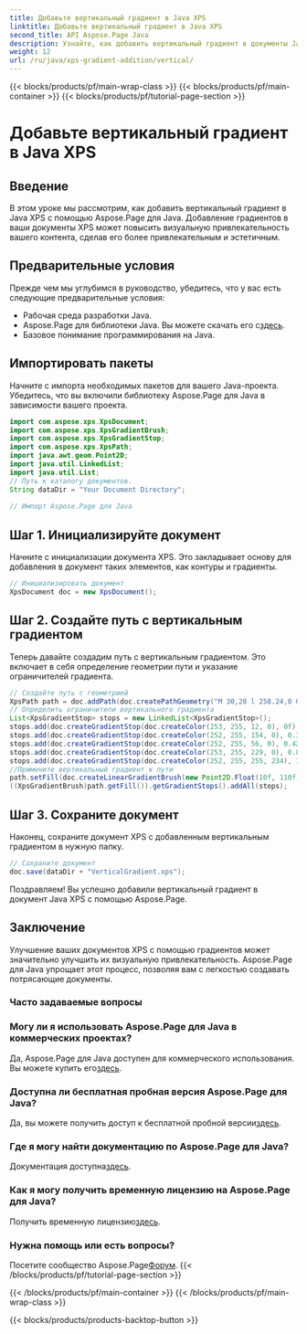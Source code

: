 ```yaml
---
title: Добавьте вертикальный градиент в Java XPS
linktitle: Добавьте вертикальный градиент в Java XPS
second_title: API Aspose.Page Java
description: Узнайте, как добавить вертикальный градиент в документы Java XPS с помощью Aspose.Page. Повышайте визуальную привлекательность без особых усилий. Пошаговая инструкция внутри.
weight: 12
url: /ru/java/xps-gradient-addition/vertical/
---
```


{{< blocks/products/pf/main-wrap-class >}}
{{< blocks/products/pf/main-container >}}
{{< blocks/products/pf/tutorial-page-section >}}

# Добавьте вертикальный градиент в Java XPS

## Введение
В этом уроке мы рассмотрим, как добавить вертикальный градиент в Java XPS с помощью Aspose.Page для Java. Добавление градиентов в ваши документы XPS может повысить визуальную привлекательность вашего контента, сделав его более привлекательным и эстетичным.
## Предварительные условия
Прежде чем мы углубимся в руководство, убедитесь, что у вас есть следующие предварительные условия:
- Рабочая среда разработки Java.
-  Aspose.Page для библиотеки Java. Вы можете скачать его с[здесь](https://releases.aspose.com/page/java/).
- Базовое понимание программирования на Java.
## Импортировать пакеты
Начните с импорта необходимых пакетов для вашего Java-проекта. Убедитесь, что вы включили библиотеку Aspose.Page для Java в зависимости вашего проекта.
```java
import com.aspose.xps.XpsDocument;
import com.aspose.xps.XpsGradientBrush;
import com.aspose.xps.XpsGradientStop;
import com.aspose.xps.XpsPath;
import java.awt.geom.Point2D;
import java.util.LinkedList;
import java.util.List;
// Путь к каталогу документов.
String dataDir = "Your Document Directory";
        
// Импорт Aspose.Page для Java
```
## Шаг 1. Инициализируйте документ
Начните с инициализации документа XPS. Это закладывает основу для добавления в документ таких элементов, как контуры и градиенты.
```java
// Инициализировать документ
XpsDocument doc = new XpsDocument();
```
## Шаг 2. Создайте путь с вертикальным градиентом
Теперь давайте создадим путь с вертикальным градиентом. Это включает в себя определение геометрии пути и указание ограничителей градиента.
```java
// Создайте путь с геометрией
XpsPath path = doc.addPath(doc.createPathGeometry("M 30,20 l 258.24,0 0,56.64 -258.24,0 Z"));
// Определить ограничители вертикального градиента
List<XpsGradientStop> stops = new LinkedList<XpsGradientStop>();
stops.add(doc.createGradientStop(doc.createColor(253, 255, 12, 0), 0f));
stops.add(doc.createGradientStop(doc.createColor(252, 255, 154, 0), 0.359375f));
stops.add(doc.createGradientStop(doc.createColor(252, 255, 56, 0), 0.424805f));
stops.add(doc.createGradientStop(doc.createColor(253, 255, 229, 0), 0.879883f));
stops.add(doc.createGradientStop(doc.createColor(252, 255, 255, 234), 1f));
//Примените вертикальный градиент к пути
path.setFill(doc.createLinearGradientBrush(new Point2D.Float(10f, 110f), new Point2D.Float(10f, 200f)));
((XpsGradientBrush)path.getFill()).getGradientStops().addAll(stops);
```
## Шаг 3. Сохраните документ
Наконец, сохраните документ XPS с добавленным вертикальным градиентом в нужную папку.
```java
// Сохраните документ
doc.save(dataDir + "VerticalGradient.xps");
```
Поздравляем! Вы успешно добавили вертикальный градиент в документ Java XPS с помощью Aspose.Page.
## Заключение
Улучшение ваших документов XPS с помощью градиентов может значительно улучшить их визуальную привлекательность. Aspose.Page для Java упрощает этот процесс, позволяя вам с легкостью создавать потрясающие документы.

### Часто задаваемые вопросы
### Могу ли я использовать Aspose.Page для Java в коммерческих проектах?
 Да, Aspose.Page для Java доступен для коммерческого использования. Вы можете купить его[здесь](https://purchase.aspose.com/buy).
### Доступна ли бесплатная пробная версия Aspose.Page для Java?
 Да, вы можете получить доступ к бесплатной пробной версии[здесь](https://releases.aspose.com/).
### Где я могу найти документацию по Aspose.Page для Java?
 Документация доступна[здесь](https://reference.aspose.com/page/java/).
### Как я могу получить временную лицензию на Aspose.Page для Java?
 Получить временную лицензию[здесь](https://purchase.aspose.com/temporary-license/).
### Нужна помощь или есть вопросы?
 Посетите сообщество Aspose.Page[Форум](https://forum.aspose.com/c/page/39).
{{< /blocks/products/pf/tutorial-page-section >}}

{{< /blocks/products/pf/main-container >}}
{{< /blocks/products/pf/main-wrap-class >}}

{{< blocks/products/products-backtop-button >}}
